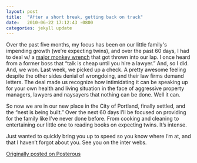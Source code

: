 ```yaml
---
layout: post
title:  "After a short break, getting back on track"
date:   2010-06-22 17:12:43 -0800
categories: jekyll update
---
```

Over the past five months, my focus has been on our little family's impending growth (we’re expecting twins), and over the past 60 days, I had to deal w/ a [major monkey wrench](http://davidmolina.github.io/2010/05/09/why-we-are-moving-from-this-se-portland-house/) that got thrown into our lap. I once heard from a former boss that “talk is cheap until you hire a lawyer.” And, so I did. And, we won. Last week, we picked up a check. A pretty awesome feeling despite the other sides denial of wrongdoing, and their law firms demand letters. The deal made us recognize how intimidating it can be speaking up for your own health and living situation in the face of aggressive property managers, lawyers and naysayers that nothing can be done. Well it can. 

So now we are in our new place in the City of Portland, finally settled, and the “nest is being built.” Over the next 60 days I’ll be focused on providing for the family like I’ve never done before. From cooking and cleaning to entertaining our little one to reading books on expecting twins. It’s intense.

Just wanted to quickly bring you up to speed so you know where I’m at, and that I haven’t forgot about you. See you on the inter webs.

[Originally posted on Posterous](http://molina.posterous.com/)

